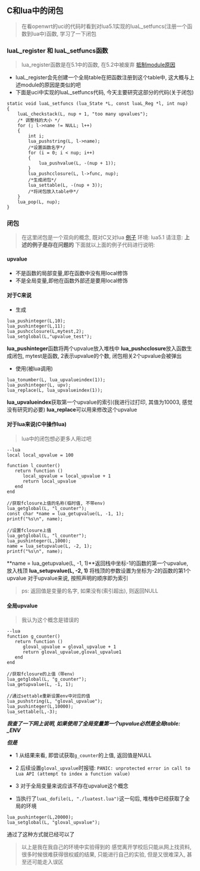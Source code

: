 ## C和lua中的闭包

> 在看openwrt的uci的代码时看到对lua5.1实现的luaL_setfuncs(注册一个函数到lua中)函数, 学习了一下闭包

### luaL_register 和 luaL_setfuncs函数

> lua_register函数是在5.1中的函数, 在5.2中被废弃
> [抵制module原因](https://moonbingbing.gitbooks.io/openresty-best-practices/lua/not_use_module.html)

* luaL_register会先创建一个全局table在把函数注册到这个table中, 这大概与上述module的原因是类似的吧
* 下面是uci中实现的luaL_setfuncs代码, 今天主要研究这部分的代码(关于闭包)
```
static void luaL_setfuncs (lua_State *L, const luaL_Reg *l, int nup)
{
	luaL_checkstack(L, nup + 1, "too many upvalues");
	/* 调整栈的大小 */
	for (; l->name != NULL; l++)
	{  
		int i;
		lua_pushstring(L, l->name);
		/*设置函数名字*/
		for (i = 0; i < nup; i++)
		{			
			lua_pushvalue(L, -(nup + 1));
		}
		lua_pushcclosure(L, l->func, nup);
		/*生成闭包*/
		lua_settable(L, -(nup + 3));
		/*将闭包放入table中*/
	}
	lua_pop(L, nup);  
}
```


### 闭包
> 在这里闭包是一个双向的概念, 既对C又对lua
> [例子](https://www.cnblogs.com/biyeqingfeng/p/4990101.html)
> 环境: lua5.1
请注意: **上述的例子是存在问题的**
下面就以上面的例子代码进行说明: 

#### upvalue
*  不是函数的局部变量,即在函数中没有用local修饰
*  不是全局变量,即他在函数外部还是要用local修饰

#### 对于C来说
* 生成
```
lua_pushinteger(L,10);
lua_pushinteger(L,11);
lua_pushcclosure(L,mytest,2);
lua_setglobal(L,"upvalue_test");
```
**lua_pushinteger**函数将两个upvalue放入堆栈中
**lua_pushcclosure**放入函数生成闭包, mytest是函数, 2表示upvalue的个数, 闭包相关2个upvalue会被弹出

* 使用(被lua调用)
```
lua_tonumber(L, lua_upvalueindex(1));
lua_pushinteger(L, upv);
lua_replace(L, lua_upvalueindex(1));
```
**lua_upvalueindex**获取第一个upvalue的索引(我进行过打印, 其值为10003, 感觉没有研究的必要)
**lua_replace**可以用来修改这个upvalue

#### 对于lua来说(C中操作lua)
> lua中的闭包想必更多人用过吧
```
--lua
local local_upvalue = 100
 
function l_counter()
   return function ()
      local_upvalue = local_upvalue + 1
      return local_upvalue
   end
end
```
```
//获取fclosure上值的名称(临时值, 不带env)
lua_getglobal(L, "l_counter");
const char *name = lua_getupvalue(L, -1, 1);
printf("%s\n", name);
 
//设置fclosure上值
lua_getglobal(L, "l_counter");
lua_pushinteger(L,1000);
name = lua_setupvalue(L, -2, 1);
printf("%s\n", name);
```

**name = lua_getupvalue(L, -1, 1)**返回栈中坐标-1的函数的第一个upvalue, 放入栈顶
**lua_setupvalue(L, -2, 1)** 将栈顶的参数设置为坐标为-2的函数的第1个upvalue
对于upvalue来说, 按照声明的顺序即为索引

> ps: 返回值是变量的名字, 如果没有(索引超出), 则返回NULL

#### 全局upvalue
> 我认为这个概念是错误的
```
--lua
function g_counter()
   return function ()
      gloval_upvalue = gloval_upvalue + 1
      return gloval_upvalue,gloval_upvalue1
   end
end
```
```
//获取fclosure的上值（带env）
lua_getglobal(L, "g_counter");
lua_getupvalue(L, -1, 1);
   
//通过settable重新设置env中对应的值
lua_pushstring(L, "gloval_upvalue");
lua_pushinteger(L,10000);
lua_settable(L,-3);
```
***我查了一下网上说明, 如果使用了全局变量第一个upvalue必然是全局table: _ENV***

***但是***
* 1 从结果来看, 即尝试获取`g_counter`的上值, 返回值是NULL

* 2 后续设置`gloval_upvalue`时报错: `PANIC: unprotected error in call to Lua API (attempt to index a function value)`

* 3 对于全局变量来说应该不存在upvalue这个概念

* 当执行了`luaL_dofile(L, "./luatest.lua")`这一句后, 堆栈中已经获取了全局的环境
```
lua_pushinteger(L,20000);
lua_setglobal(L, "gloval_upvalue");
```
通过了这种方式就已经可以了

> 以上是我在我自己的环境中实验得到的
> 感觉离开学校后只能从网上找资料, 很多时候很难获得很权威的结果, 只能进行自己的实验, 但是又很难深入, 甚至还可能走入误区



